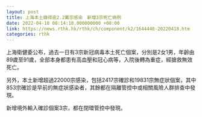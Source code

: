 ```yaml
---
layout: post
title: 上海本土錄得逾2.2萬宗感染　新增3宗死亡病例
date: 2022-04-18 08:14:18.000000000 +08:00
link: https://news.rthk.hk/rthk/ch/component/k2/1644440-20220418.htm
categories: rthk
---
```


上海衛健委公布，過去一日有3宗新冠病毒本土死亡個案，分別是2女1男，年齡由89歲至91歲，全部本身都患有高血壓和冠心病等，入院後轉為重症，經搶救無效死亡。

另外，本土新增超過22000宗感染，包括2417宗確診和19831宗無症狀個案，其中853宗確診是早前的無症狀感染者，其餘都在隔離管控中或相關風險人群排查中發現。

新增境外輸入確診個案3宗，都在閉環管控中發現。
